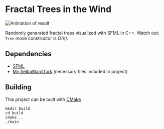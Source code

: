 # Fractal Trees in the Wind

![Animation of result](demo.gif)

Randomly generated fractal trees visualized with SFML in C++. Watch out: `Tree` move constructor is _O(n)_.

## Dependencies
* [SFML](https://sfml-dev.org)
* [My SelbaWard fork](https://github.com/kim366/SelbaWard) (necessary files included in project)

## Building
This project can be built with [CMake](https://cmake.org)

```
mkdir build
cd build
cmake ..
./main
```

